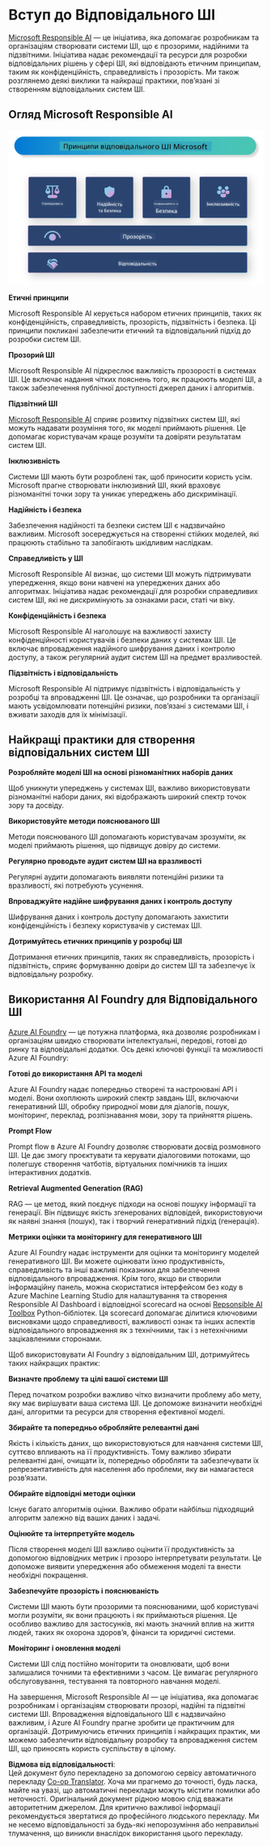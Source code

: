 <!--
CO_OP_TRANSLATOR_METADATA:
{
  "original_hash": "805b96b20152936d8f4c587d90d6e06e",
  "translation_date": "2025-07-16T23:00:15+00:00",
  "source_file": "md/01.Introduction/05/ResponsibleAI.md",
  "language_code": "uk"
}
-->
# **Вступ до Відповідального ШІ**

[Microsoft Responsible AI](https://www.microsoft.com/ai/responsible-ai?WT.mc_id=aiml-138114-kinfeylo) — це ініціатива, яка допомагає розробникам та організаціям створювати системи ШІ, що є прозорими, надійними та підзвітними. Ініціатива надає рекомендації та ресурси для розробки відповідальних рішень у сфері ШІ, які відповідають етичним принципам, таким як конфіденційність, справедливість і прозорість. Ми також розглянемо деякі виклики та найкращі практики, пов’язані зі створенням відповідальних систем ШІ.

## Огляд Microsoft Responsible AI

![RAIPrinciples](../../../../../translated_images/RAIPrinciples.bf9c9bc6ca160d336830630939a5130a22b3f9e1f633773562f83fed08a50520.uk.png)

**Етичні принципи**

Microsoft Responsible AI керується набором етичних принципів, таких як конфіденційність, справедливість, прозорість, підзвітність і безпека. Ці принципи покликані забезпечити етичний та відповідальний підхід до розробки систем ШІ.

**Прозорий ШІ**

Microsoft Responsible AI підкреслює важливість прозорості в системах ШІ. Це включає надання чітких пояснень того, як працюють моделі ШІ, а також забезпечення публічної доступності джерел даних і алгоритмів.

**Підзвітний ШІ**

[Microsoft Responsible AI](https://www.microsoft.com/ai/responsible-ai?WT.mc_id=aiml-138114-kinfeylo) сприяє розвитку підзвітних систем ШІ, які можуть надавати розуміння того, як моделі приймають рішення. Це допомагає користувачам краще розуміти та довіряти результатам систем ШІ.

**Інклюзивність**

Системи ШІ мають бути розроблені так, щоб приносити користь усім. Microsoft прагне створювати інклюзивний ШІ, який враховує різноманітні точки зору та уникає упереджень або дискримінації.

**Надійність і безпека**

Забезпечення надійності та безпеки систем ШІ є надзвичайно важливим. Microsoft зосереджується на створенні стійких моделей, які працюють стабільно та запобігають шкідливим наслідкам.

**Справедливість у ШІ**

Microsoft Responsible AI визнає, що системи ШІ можуть підтримувати упередження, якщо вони навчені на упереджених даних або алгоритмах. Ініціатива надає рекомендації для розробки справедливих систем ШІ, які не дискримінують за ознаками раси, статі чи віку.

**Конфіденційність і безпека**

Microsoft Responsible AI наголошує на важливості захисту конфіденційності користувачів і безпеки даних у системах ШІ. Це включає впровадження надійного шифрування даних і контролю доступу, а також регулярний аудит систем ШІ на предмет вразливостей.

**Підзвітність і відповідальність**

Microsoft Responsible AI підтримує підзвітність і відповідальність у розробці та впровадженні ШІ. Це означає, що розробники та організації мають усвідомлювати потенційні ризики, пов’язані з системами ШІ, і вживати заходів для їх мінімізації.

## Найкращі практики для створення відповідальних систем ШІ

**Розробляйте моделі ШІ на основі різноманітних наборів даних**

Щоб уникнути упереджень у системах ШІ, важливо використовувати різноманітні набори даних, які відображають широкий спектр точок зору та досвіду.

**Використовуйте методи пояснюваного ШІ**

Методи пояснюваного ШІ допомагають користувачам зрозуміти, як моделі приймають рішення, що підвищує довіру до системи.

**Регулярно проводьте аудит систем ШІ на вразливості**

Регулярні аудити допомагають виявляти потенційні ризики та вразливості, які потребують усунення.

**Впроваджуйте надійне шифрування даних і контроль доступу**

Шифрування даних і контроль доступу допомагають захистити конфіденційність і безпеку користувачів у системах ШІ.

**Дотримуйтесь етичних принципів у розробці ШІ**

Дотримання етичних принципів, таких як справедливість, прозорість і підзвітність, сприяє формуванню довіри до систем ШІ та забезпечує їх відповідальну розробку.

## Використання AI Foundry для Відповідального ШІ

[Azure AI Foundry](https://ai.azure.com?WT.mc_id=aiml-138114-kinfeylo) — це потужна платформа, яка дозволяє розробникам і організаціям швидко створювати інтелектуальні, передові, готові до ринку та відповідальні додатки. Ось деякі ключові функції та можливості Azure AI Foundry:

**Готові до використання API та моделі**

Azure AI Foundry надає попередньо створені та настроювані API і моделі. Вони охоплюють широкий спектр завдань ШІ, включаючи генеративний ШІ, обробку природної мови для діалогів, пошук, моніторинг, переклад, розпізнавання мови, зору та прийняття рішень.

**Prompt Flow**

Prompt flow в Azure AI Foundry дозволяє створювати досвід розмовного ШІ. Це дає змогу проєктувати та керувати діалоговими потоками, що полегшує створення чатботів, віртуальних помічників та інших інтерактивних додатків.

**Retrieval Augmented Generation (RAG)**

RAG — це метод, який поєднує підходи на основі пошуку інформації та генерації. Він підвищує якість згенерованих відповідей, використовуючи як наявні знання (пошук), так і творчий генеративний підхід (генерація).

**Метрики оцінки та моніторингу для генеративного ШІ**

Azure AI Foundry надає інструменти для оцінки та моніторингу моделей генеративного ШІ. Ви можете оцінювати їхню продуктивність, справедливість та інші важливі показники для забезпечення відповідального впровадження. Крім того, якщо ви створили інформаційну панель, можна скористатися інтерфейсом без коду в Azure Machine Learning Studio для налаштування та створення Responsible AI Dashboard і відповідної scorecard на основі [Repsonsible AI Toolbox](https://responsibleaitoolbox.ai/?WT.mc_id=aiml-138114-kinfeylo) Python-бібліотек. Ця scorecard допомагає ділитися ключовими висновками щодо справедливості, важливості ознак та інших аспектів відповідального впровадження як з технічними, так і з нетехнічними зацікавленими сторонами.

Щоб використовувати AI Foundry з відповідальним ШІ, дотримуйтесь таких найкращих практик:

**Визначте проблему та цілі вашої системи ШІ**

Перед початком розробки важливо чітко визначити проблему або мету, яку має вирішувати ваша система ШІ. Це допоможе визначити необхідні дані, алгоритми та ресурси для створення ефективної моделі.

**Збирайте та попередньо обробляйте релевантні дані**

Якість і кількість даних, що використовуються для навчання системи ШІ, суттєво впливають на її продуктивність. Тому важливо збирати релевантні дані, очищати їх, попередньо обробляти та забезпечувати їх репрезентативність для населення або проблеми, яку ви намагаєтеся розв’язати.

**Обирайте відповідні методи оцінки**

Існує багато алгоритмів оцінки. Важливо обрати найбільш підходящий алгоритм залежно від ваших даних і задачі.

**Оцінюйте та інтерпретуйте модель**

Після створення моделі ШІ важливо оцінити її продуктивність за допомогою відповідних метрик і прозоро інтерпретувати результати. Це допоможе виявити упередження або обмеження моделі та внести необхідні покращення.

**Забезпечуйте прозорість і пояснюваність**

Системи ШІ мають бути прозорими та пояснюваними, щоб користувачі могли розуміти, як вони працюють і як приймаються рішення. Це особливо важливо для застосунків, які мають значний вплив на життя людей, таких як охорона здоров’я, фінанси та юридичні системи.

**Моніторинг і оновлення моделі**

Системи ШІ слід постійно моніторити та оновлювати, щоб вони залишалися точними та ефективними з часом. Це вимагає регулярного обслуговування, тестування та повторного навчання моделі.

На завершення, Microsoft Responsible AI — це ініціатива, яка допомагає розробникам і організаціям створювати прозорі, надійні та підзвітні системи ШІ. Впровадження відповідального ШІ є надзвичайно важливим, і Azure AI Foundry прагне зробити це практичним для організацій. Дотримуючись етичних принципів і найкращих практик, ми можемо забезпечити відповідальну розробку та впровадження систем ШІ, що приносять користь суспільству в цілому.

**Відмова від відповідальності**:  
Цей документ було перекладено за допомогою сервісу автоматичного перекладу [Co-op Translator](https://github.com/Azure/co-op-translator). Хоча ми прагнемо до точності, будь ласка, майте на увазі, що автоматичні переклади можуть містити помилки або неточності. Оригінальний документ рідною мовою слід вважати авторитетним джерелом. Для критично важливої інформації рекомендується звертатися до професійного людського перекладу. Ми не несемо відповідальності за будь-які непорозуміння або неправильні тлумачення, що виникли внаслідок використання цього перекладу.